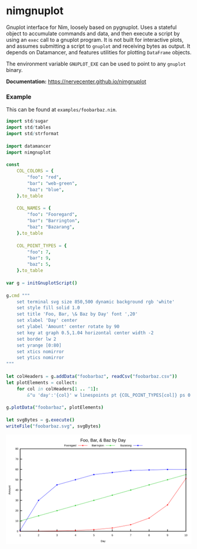 # nimgnuplot

Gnuplot interface for Nim, loosely based on pygnuplot. Uses a stateful object to accumulate commands and data, and then execute a script by using an `exec` call to a gnuplot program. It is not built for interactive plots, and assumes submitting a script to `gnuplot` and receiving bytes as output. It depends on Datamancer, and features utilities for plotting `DataFrame` objects.

The environment variable `GNUPLOT_EXE` can be used to point to any `gnuplot` binary.

**Documentation:** https://nervecenter.github.io/nimgnuplot

### Example

This can be found at `examples/foobarbaz.nim`. 

```nim
import std/sugar
import std/tables
import std/strformat

import datamancer
import nimgnuplot

const
    COL_COLORS = {
        "foo": "red",
        "bar": "web-green",
        "baz": "blue",
    }.to_table

    COL_NAMES = {
        "foo": "Fooregard",
        "bar": "Barrington",
        "baz": "Bazarang",
    }.to_table

    COL_POINT_TYPES = {
        "foo": 7,
        "bar": 9,
        "baz": 5,
    }.to_table

var g = initGnuplotScript()

g.cmd """
    set terminal svg size 850,500 dynamic background rgb 'white'
    set style fill solid 1.0
    set title 'Foo, Bar, \& Baz by Day' font ',20'
    set xlabel 'Day' center
    set ylabel 'Amount' center rotate by 90
    set key at graph 0.5,1.04 horizontal center width -2
    set border lw 2
    set yrange [0:80]
    set xtics nomirror
    set ytics nomirror
"""

let colHeaders = g.addData("foobarbaz", readCsv("foobarbaz.csv"))
let plotElements = collect:
    for col in colHeaders[1 .. ^1]:
        &"u 'day':'{col}' w linespoints pt {COL_POINT_TYPES[col]} ps 0.5 lc rgb '{COL_COLORS[col]}' title '{COL_NAMES[col]}'"

g.plotData("foobarbaz", plotElements)

let svgBytes = g.execute()
writeFile("foobarbaz.svg", svgBytes)
```

![foobarbaz](examples/foobarbaz.svg)
